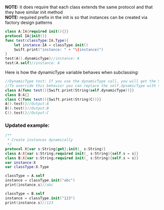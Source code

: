 **NOTE:** it does require that each class extends the same protocol and that they have similar init method<!--more-->   
**NOTE:** required prefix in the init is so that instances can be created via factory design patterns
```swift
class A:IA{required init(){}}
protocol IA{init()}
func test(classType:IA.Type){
    let instance:IA = classType.init()
    Swift.print("instance: " + "\(instance)")
}
test(A().dynamicType)//instance: A
test(A.self)//instance: A
```


Here is how the dynamicType variable behaves when subclassing:
  
```swift
//DynamicType test: If you use the dynamicType call, you will get the Subclass
//To override this behavior you can replace the self.dynamicType with the class it self
class A{func test(){Swift.print(String(self.dynamicType))}}
class B:A{}
class C{func test(){Swift.print(String(C))}}
A().test()//Output:A
B().test()//Output:B
C().test()//Output:C
```

### Updated example: 

```swift
/**
 * Create instances dynamically
 */
protocol X{var s:String{get};init(_ s:String)}
class A:X{var s:String;required init(_ s:String){self.s = s}}
class B:X{var s:String;required init(_ s:String){self.s = s}}
var instance:X
var classType:X.Type

classType = A.self
instance = classType.init("abc")
print(instance.s)//abc

classType = B.self
instance = classType.init("123")
print(instance.s)//123
```